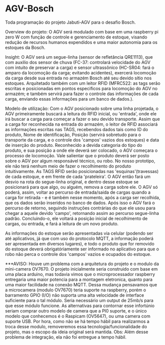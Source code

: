 # AGV-Bosch
Toda programação do projeto Jabuti-AGV para o desafio Bosch.

Overview do projeto:
O AGV será modulado com base em uma raspberry pi zero W com função de controle e gerenciamento de estoque, visando redução de recursos humanos expendidos e uma maior autonomia para os estoques da Bosch. 

Insight:
O AGV será um segue-linha (sensor de refletância QRE1113), que com auxilio dos sensor de chuva (FC-37: controlará velocidade do AGV com intuito de preservar a carga) e sensor ultrassônico (HC-SR04: fará o amparo da locomoção da carga; evitando acidentes), exercerá locomoção da carga desde sua entrada no armazém Bosch até seu devido sítio nos estoques. Arquitetado também com um leitor RFID (MFRC522: as tags serão escritas e posicionadas em pontos especificos para locomoção do AGV no armazém; e também servirá para fazer o controle das informações de cada carga, enviando essas informações para um banco de dados.).

Modelo de utilização:
Com o AGV posicionado sobre uma linha projetada, o AGV primeiramente buscará a leitura do RFID inicial, ou 'entrada', onde ele irá buscar a carga para começar a fazer o seu devido transporte. Assim que a carga for reconhecida na entrada do armazém, o leitor de RFID associará as informações escritas nas TAGS, recebendos dados tais como ID do produto, Nome de identificação, Posição (servirá sobretudo para o transporte da carga, e o controle dos 'campos' vazios dos estoques) e data de inserção do produto. Reconhecido a devida categoria do tipo do produto, e sua posição a onde ele deverá ser colocado, o AGV começara o processo de locomoção. Vale salientar que o produto deverá ser posto sobre o AGV por algum responsável técnico, ou robo. No nosso prototipo, ele não terá nenhum meio de fazer o recolhimento do produto intuitivamente. As TAGS RFID serão posicionadas nas 'esquinas'(travessas) de cada estoque, e em frente de cada 'prateleira'. O AGV então fará um desvio na rota do segue-linha original, e dentro desse estoque se posicionará para que algo, ou alguém, remova a carga sobre ele. O AGV só poderá, assim, voltar ao percurso de entrada/saida de cargas quando a carga for retirada - e é também nesse momento, após a carga ser recolhida, que os dados serão inseridos no banco de dados. Após isso o AGV fará o percurso de retorno, seguindo instruções contrárias do que ele usou para chegar a aquele devido 'campo', retornando assim ao percurso segue-linha padrão. Concluindo-o, ele voltará a posição inicial de recolhimento de cargas, ou entrada, e fará a leitura de um novo produto.

As informações do estoque serão apresentadas via celular (podendo ser até aplicativos, já que com uso do protocolo MQTT, a informação poderá ser apresentada em diversos lugares), e todo o produto que for removido do estoque deverá obrigatóriamente ser informado no aplicativo para que o robo não perca o controle dos 'campos' vazios e ocupados do estoque.


***AVISO: Houve um problema com a arquitetura do projeto e o modulo da mini-camera OV7670. O projeto inicialmente seria construido com base em uma placa arduino, mas todavia vimos que o microprocessador raspberry entregaria uma maior potencia para a montagem eletronica, quanto para uma maior facilidade na conexão MQTT. Dessa mudança pensavamos que a microcamera (modulo OV7670) teria suporte na raspberry, porém o barramento GPIO (I/O) não suporta uma alta velocidade de interface suficiente para o tal módulo. Seria necessário um output de 25mb/s para que esse módulo funcione. As alternativas para contornar esse infortúnio seriam comprar outro modelo de camera que a PI0 suporte, e o único modelo que conhecemos é o Raspicam (OV5647), ou uma camera com suporte USB. Por hora, como não se há tempo hábil para realizarmos a troca desse modulo, removeremos essa tecnologia/funcionalidade do projeto, mas o escopo da ideia original será mantida. Obs: Além desse problema de integração, ela não foi entregue a tempo hábil.


